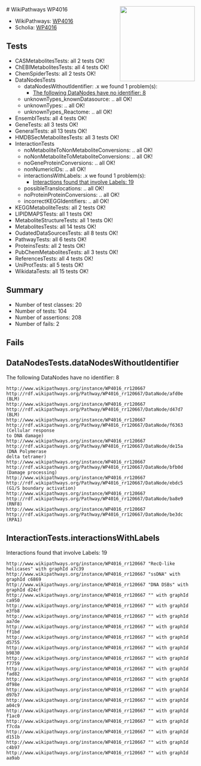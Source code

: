 <img style="float: right; width: 200px" src="https://upload.wikimedia.org/wikipedia/commons/thumb/8/83/Wplogo_with_text_500.png/640px-Wplogo_with_text_500.png" />
# WikiPathways WP4016

* WikiPathways: [WP4016](https://new.wikipathways.org/pathways/WP4016)
* Scholia: [WP4016](https://scholia.toolforge.org/wikipathways/WP4016)
## Tests
* CASMetabolitesTests: all 2 tests OK!
* ChEBIMetabolitesTests: all 4 tests OK!
* ChemSpiderTests: all 2 tests OK!
* DataNodesTests
    * dataNodesWithoutIdentifier: .x we found 1 problem(s):
        * [The following DataNodes have no identifier: 8](#d2d32fa7)
    * unknownTypes_knownDatasource: .. all OK!
    * unknownTypes: .. all OK!
    * unknownTypes_Reactome: .. all OK!
* EnsemblTests: all 4 tests OK!
* GeneTests: all 3 tests OK!
* GeneralTests: all 13 tests OK!
* HMDBSecMetabolitesTests: all 3 tests OK!
* InteractionTests
    * noMetaboliteToNonMetaboliteConversions: .. all OK!
    * noNonMetaboliteToMetaboliteConversions: .. all OK!
    * noGeneProteinConversions: .. all OK!
    * nonNumericIDs: .. all OK!
    * interactionsWithLabels: .x we found 1 problem(s):
        * [Interactions found that involve Labels: 19](#fe97a8c1)
    * possibleTranslocations: .. all OK!
    * noProteinProteinConversions: .. all OK!
    * incorrectKEGGIdentifiers: .. all OK!
* KEGGMetaboliteTests: all 2 tests OK!
* LIPIDMAPSTests: all 1 tests OK!
* MetaboliteStructureTests: all 1 tests OK!
* MetabolitesTests: all 14 tests OK!
* OudatedDataSourcesTests: all 8 tests OK!
* PathwayTests: all 6 tests OK!
* ProteinsTests: all 2 tests OK!
* PubChemMetabolitesTests: all 3 tests OK!
* ReferencesTests: all 4 tests OK!
* UniProtTests: all 5 tests OK!
* WikidataTests: all 15 tests OK!


## Summary

* Number of test classes: 20
* Number of tests: 104
* Number of assertions: 208
* Number of fails: 2

## Fails

<a name="d2d32fa7" />

## DataNodesTests.dataNodesWithoutIdentifier

The following DataNodes have no identifier: 8
```
http://www.wikipathways.org/instance/WP4016_rr120667 http://rdf.wikipathways.org/Pathway/WP4016_rr120667/DataNode/afd0e (BLM)
http://www.wikipathways.org/instance/WP4016_rr120667 http://rdf.wikipathways.org/Pathway/WP4016_rr120667/DataNode/d47d7 (BLM)
http://www.wikipathways.org/instance/WP4016_rr120667 http://rdf.wikipathways.org/Pathway/WP4016_rr120667/DataNode/f6363 (Cellular response
to DNA damage)
http://www.wikipathways.org/instance/WP4016_rr120667 http://rdf.wikipathways.org/Pathway/WP4016_rr120667/DataNode/de15a (DNA Polymerase
delta tetramer)
http://www.wikipathways.org/instance/WP4016_rr120667 http://rdf.wikipathways.org/Pathway/WP4016_rr120667/DataNode/bfb0d (Damage processing)
http://www.wikipathways.org/instance/WP4016_rr120667 http://rdf.wikipathways.org/Pathway/WP4016_rr120667/DataNode/ebdc5 (G1/S boundary activation)
http://www.wikipathways.org/instance/WP4016_rr120667 http://rdf.wikipathways.org/Pathway/WP4016_rr120667/DataNode/ba8e9 (RNF8)
http://www.wikipathways.org/instance/WP4016_rr120667 http://rdf.wikipathways.org/Pathway/WP4016_rr120667/DataNode/be3dc (RPA1)
```

<a name="fe97a8c1" />

## InteractionTests.interactionsWithLabels

Interactions found that involve Labels: 19
```
http://www.wikipathways.org/instance/WP4016_rr120667 "RecQ-like helicases" with graphId a7c39
http://www.wikipathways.org/instance/WP4016_rr120667 "ssDNA" with graphId c6869
http://www.wikipathways.org/instance/WP4016_rr120667 "DNA DSBs" with graphId d24cf
http://www.wikipathways.org/instance/WP4016_rr120667 "" with graphId ca950
http://www.wikipathways.org/instance/WP4016_rr120667 "" with graphId e3fb8
http://www.wikipathways.org/instance/WP4016_rr120667 "" with graphId aa7de
http://www.wikipathways.org/instance/WP4016_rr120667 "" with graphId ff1bd
http://www.wikipathways.org/instance/WP4016_rr120667 "" with graphId d5755
http://www.wikipathways.org/instance/WP4016_rr120667 "" with graphId b9830
http://www.wikipathways.org/instance/WP4016_rr120667 "" with graphId f7759
http://www.wikipathways.org/instance/WP4016_rr120667 "" with graphId fad82
http://www.wikipathways.org/instance/WP4016_rr120667 "" with graphId df98e
http://www.wikipathways.org/instance/WP4016_rr120667 "" with graphId d97b7
http://www.wikipathways.org/instance/WP4016_rr120667 "" with graphId a04c9
http://www.wikipathways.org/instance/WP4016_rr120667 "" with graphId f1ac0
http://www.wikipathways.org/instance/WP4016_rr120667 "" with graphId f7cda
http://www.wikipathways.org/instance/WP4016_rr120667 "" with graphId d151b
http://www.wikipathways.org/instance/WP4016_rr120667 "" with graphId c4b97
http://www.wikipathways.org/instance/WP4016_rr120667 "" with graphId aa9ab
```

